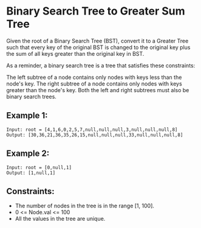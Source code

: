 # Binary Search Tree to Greater Sum Tree

Given the root of a Binary Search Tree (BST), convert it to a Greater Tree such that every key of the original BST is changed to the original key plus the sum of all keys greater than the original key in BST.

As a reminder, a binary search tree is a tree that satisfies these constraints:

The left subtree of a node contains only nodes with keys less than the node's key.
The right subtree of a node contains only nodes with keys greater than the node's key.
Both the left and right subtrees must also be binary search trees.

## Example 1:

```
Input: root = [4,1,6,0,2,5,7,null,null,null,3,null,null,null,8]
Output: [30,36,21,36,35,26,15,null,null,null,33,null,null,null,8]
```

## Example 2:

```
Input: root = [0,null,1]
Output: [1,null,1]
```

## Constraints:

- The number of nodes in the tree is in the range [1, 100].
- 0 <= Node.val <= 100
- All the values in the tree are unique.
